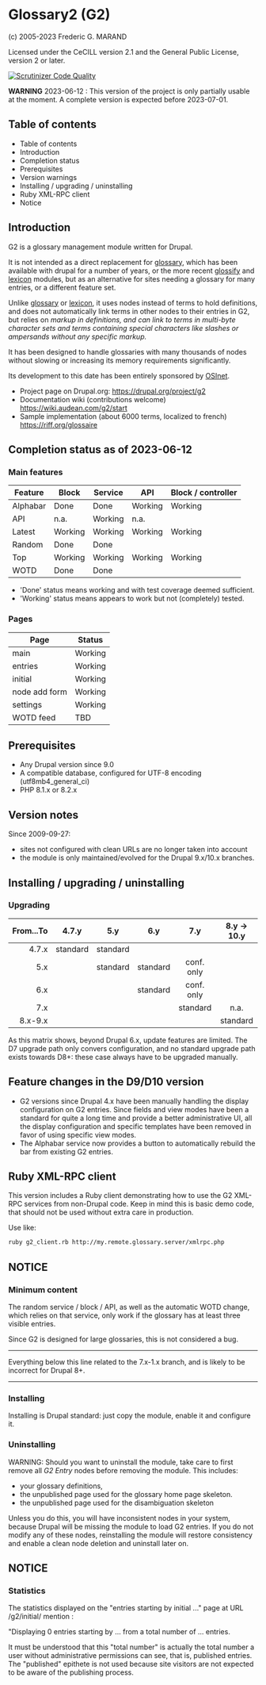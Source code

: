 # Glossary2 (G2)

(c) 2005-2023 Frederic G. MARAND

Licensed under the CeCILL version 2.1 and the General Public License,
version 2 or later.

[![Scrutinizer Code Quality](https://scrutinizer-ci.com/g/FGM/g2/badges/quality-score.png?b=8.x-1.x)](https://scrutinizer-ci.com/g/FGM/g2/?branch=8.x-1.x)

**WARNING** 2023-06-12 : This version of the project is only partially usable
at the moment. A complete version is expected before 2023-07-01.


## Table of contents

- Table of contents
- Introduction
- Completion status
- Prerequisites
- Version warnings
- Installing / upgrading / uninstalling
- Ruby XML-RPC client
- Notice

## Introduction

G2 is a glossary management module written for Drupal.

It is not intended as a direct replacement for [glossary], which has been
available with drupal for a number of years, or the more recent [glossify] and
[lexicon] modules, but as an alternative for sites needing a glossary for many
entries, or a different feature set.

Unlike [glossary] or [lexicon], it uses nodes instead of terms to hold
definitions, and does not automatically link terms in other nodes to their
entries in G2, but relies on <dfn> markup in definitions, and can link to terms
in multi-byte character sets and terms containing special characters like
slashes or ampersands without any specific markup.

[glossary]: https://www.drupal.org/project/glossary
[glossify]: https://www.drupal.org/project/glossify
[lexicon]: https://www.drupal.org/project/lexicon

It has been designed to handle glossaries with many thousands of nodes without
slowing or increasing its memory requirements significantly.

Its development to this date has been entirely sponsored by [OSInet].

[OSInet]: https://osinet.fr

* Project page on Drupal.org:
  https://drupal.org/project/g2
* Documentation wiki (contributions welcome)
  https://wiki.audean.com/g2/start
* Sample implementation (about 6000 terms, localized to french)
  https://riff.org/glossaire

## Completion status as of 2023-06-12

### Main features

| Feature  | Block   | Service | API     | Block / controller |
|----------|---------|---------|---------|--------------------|
| Alphabar | Done    | Done    | Working | Working            |
| API      | n.a.    | Working | n.a.    |                    |
| Latest   | Working | Working | Working | Working            |
| Random   | Done    | Done    |         |                    |
| Top      | Working | Working | Working | Working            |
| WOTD     | Done    | Done    |         |                    |

* 'Done' status means working and with test coverage deemed sufficient.
* 'Working' status means appears to work but not (completely) tested.

### Pages

| Page          | Status  |
|---------------|---------|
| main          | Working |
| entries       | Working |
| initial       | Working |
| node add form | Working |
| settings      | Working |
| WOTD feed     | TBD     |

## Prerequisites

* Any Drupal version since 9.0
* A compatible database, configured for UTF-8 encoding (utf8mb4_general_ci)
* PHP 8.1.x or 8.2.x

## Version notes

Since 2009-09-27:

- sites not configured with clean URLs are no longer taken into account
- the module is only maintained/evolved for the Drupal 9.x/10.x branches.

## Installing / upgrading / uninstalling

### Upgrading

| From...To |  4.7.y   |   5.y    |   6.y    |    7.y     | 8.y &rarr; 10.y |
|----------:|:--------:|:--------:|:--------:|:----------:|:---------------:|
|     4.7.x | standard | standard |          |            |                 |
|       5.x |          | standard | standard | conf. only |                 |
|       6.x |          |          | standard | conf. only |                 |
|       7.x |          |          |          |  standard  |      n.a.       |
|   8.x-9.x |          |          |          |            |    standard     |

As this matrix shows, beyond Drupal 6.x, update features are limited.
The D7 upgrade path only convers configuration,
and no standard upgrade path exists towards D8+:
these case always have to be upgraded manually.

## Feature changes in the D9/D10 version

- G2 versions since Drupal 4.x have been manually handling the display
  configuration on G2 entries.
  Since fields and view modes have been a standard for quite a long time and
  provide a better administrative UI, all the display configuration and specific
  templates have been removed in favor of using specific view modes.
- The Alphabar service now provides a button to automatically rebuild the bar
  from existing G2 entries.

## Ruby XML-RPC client

This version includes a Ruby client demonstrating how to use the G2
XML-RPC services from non-Drupal code. Keep in mind this is basic demo
code, that should not be used without extra care in production.

Use like:

```bash
ruby g2_client.rb http://my.remote.glossary.server/xmlrpc.php
```

## NOTICE

### Minimum content

The random service / block / API, as well as the automatic WOTD change,
which relies on that service, only work if the glossary has at least three
visible entries.

Since G2 is designed for large glossaries, this is not considered a bug.

---

Everything below this line related to the 7.x-1.x branch, and is likely to be
incorrect for Drupal 8+.

---

### Installing

Installing is Drupal standard: just copy the module, enable it and configure it.

### Uninstalling

WARNING: Should you want to uninstall the module, take care to first remove
all _G2 Entry_ nodes before removing the module. This includes:

- your glossary definitions,
- the unpublished page used for the glossary home page skeleton.
- the unpublished page used for the disambiguation skeleton

Unless you do this, you will have inconsistent nodes in your system, because
Drupal will be missing the module to load G2 entries. If you do not modify
any of these nodes, reinstalling the module will restore consistency and
enable a clean node deletion and uninstall later on.

## NOTICE

### Statistics

The statistics displayed on the "entries starting by initial ..." page
at URL <drupal>/g2/initial/<some initial segment> mention :

"Displaying 0 entries starting by ... from a total number of ... entries.

It must be understood that this "total number" is actually the total number
a user without administrative permissions can see, that is, published entries.
The "published" epithete is not used because site visitors are not expected
to be aware of the publishing process.
